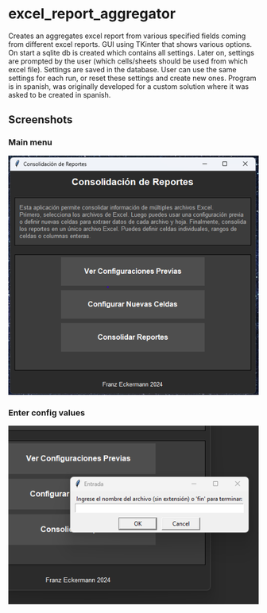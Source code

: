 # excel_report_aggregator
Creates an aggregates excel report from various specified  fields coming from different excel reports.
GUI using TKinter that shows various options. 
On start a sqlite db is created which contains all settings. Later on, settings are prompted by the user (which cells/sheets should be used from which excel file). Settings are saved in the database.
User can use the same settings for each run, or reset these settings and create new ones.
Program is in spanish, was originally developed for a custom solution where it was asked to be created in spanish.

## Screenshots
### Main menu
![img.png](img.png)

### Enter config values
![img_1.png](img_1.png)